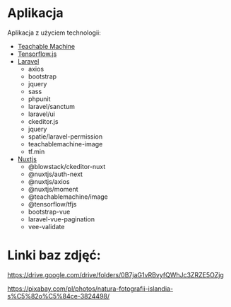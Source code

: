 
# Aplikacja
Aplikacja z użyciem technologii:
 - [Teachable Machine](https://teachablemachine.withgoogle.com)
 - [Tensorflow.js](https://www.tensorflow.org/js)
 - [Laravel](https://laravel.com/)
     - axios
     - bootstrap
     - jquery
     - sass
     - phpunit
     - laravel/sanctum
     - laravel/ui
     - ckeditor.js
     - jquery
     - spatie/laravel-permission
     - teachablemachine-image
     - tf.min
 - [Nuxtjs](https://nuxtjs.org/)
     - @blowstack/ckeditor-nuxt
     - @nuxtjs/auth-next
     - @nuxtjs/axios
     - @nuxtjs/moment
     - @teachablemachine/image
     - @tensorflow/tfjs
     - bootstrap-vue
     - laravel-vue-pagination
     - vee-validate

# Linki baz zdjęć:

https://drive.google.com/drive/folders/0B7jaG1vRBvyfQWhJc3ZRZE5OZjg

https://pixabay.com/pl/photos/natura-fotografii-islandia-s%C5%82o%C5%84ce-3824498/


